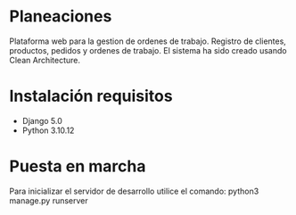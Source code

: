 # Planeaciones
Plataforma web para la gestion de ordenes de trabajo. Registro de clientes, productos, pedidos y ordenes de trabajo.
El sistema ha sido creado usando Clean Architecture.

# Instalación requisitos
- Django 5.0
- Python 3.10.12

# Puesta en marcha
Para inicializar el servidor de desarrollo utilice el comando: 
            python3 manage.py runserver

